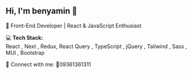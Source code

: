 ## Hi, I'm benyamin 👋  

🚀 Front-End Developer | React & JavaScript Enthusiast  

💻 **Tech Stack:**  
React , Next , Redux, React Query , TypeScript , jQuery , Tailwind , Sass , MUI , Bootstrap 

🔗 Connect with me:
📱09361361311

